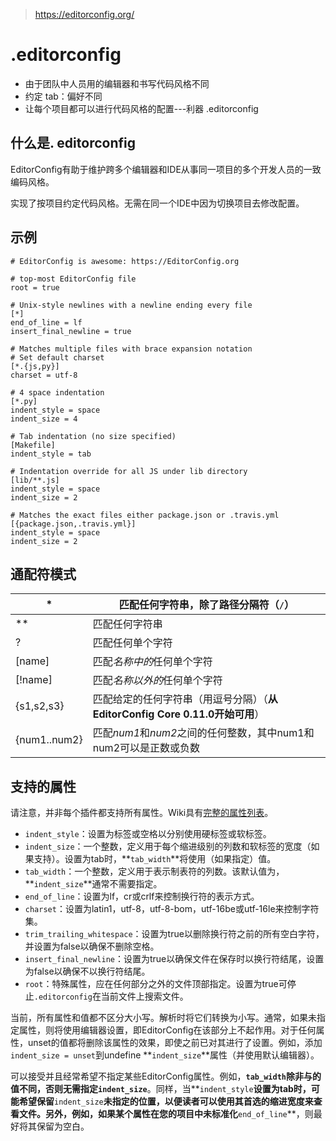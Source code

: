 > https://editorconfig.org/

# .editorconfig

- 由于团队中人员用的编辑器和书写代码风格不同
- 约定 tab：偏好不同
- 让每个项目都可以进行代码风格的配置---利器 .editorconfig



## 什么是. editorconfig

EditorConfig有助于维护跨多个编辑器和IDE从事同一项目的多个开发人员的一致编码风格。

实现了按项目约定代码风格。无需在同一个IDE中因为切换项目去修改配置。



## 示例

```
# EditorConfig is awesome: https://EditorConfig.org

# top-most EditorConfig file
root = true

# Unix-style newlines with a newline ending every file
[*]
end_of_line = lf
insert_final_newline = true

# Matches multiple files with brace expansion notation
# Set default charset
[*.{js,py}]
charset = utf-8

# 4 space indentation
[*.py]
indent_style = space
indent_size = 4

# Tab indentation (no size specified)
[Makefile]
indent_style = tab

# Indentation override for all JS under lib directory
[lib/**.js]
indent_style = space
indent_size = 2

# Matches the exact files either package.json or .travis.yml
[{package.json,.travis.yml}]
indent_style = space
indent_size = 2
```



## 通配符模式

| *            | 匹配任何字符串，除了路径分隔符（`/`）                        |
| ------------ | ------------------------------------------------------------ |
| **           | 匹配任何字符串                                               |
| ?            | 匹配任何单个字符                                             |
| [name]       | 匹配*名称中的*任何单个字符                                   |
| [!name]      | 匹配*名称以外的*任何单个字符                                 |
| {s1,s2,s3}   | 匹配给定的任何字符串（用逗号分隔）（**从EditorConfig Core 0.11.0开始可用**） |
| {num1..num2} | 匹配*num1*和*num2*之间的任何整数，其中num1和num2可以是正数或负数 |



## 支持的属性

请注意，并非每个插件都支持所有属性。Wiki具有[完整的属性列表](https://github.com/editorconfig/editorconfig/wiki/EditorConfig-Properties)。

- `indent_style`：设置为标签或空格以分别使用硬标签或软标签。
- `indent_size`：一个整数，定义用于每个缩进级别的列数和软标签的宽度（如果支持）。设置为tab时，**`tab_width`**将使用（如果指定）值。
- `tab_width`：一个整数，定义用于表示制表符的列数。该默认值为，**`indent_size`**通常不需要指定。
- `end_of_line`：设置为lf，cr或crlf来控制换行符的表示方式。
- `charset`：设置为latin1，utf-8，utf-8-bom，utf-16be或utf-16le来控制字符集。
- `trim_trailing_whitespace`：设置为true以删除换行符之前的所有空白字符，并设置为false以确保不删除空格。
- `insert_final_newline`：设置为true以确保文件在保存时以换行符结尾，设置为false以确保不以换行符结尾。
- `root`：特殊属性，应在任何部分之外的文件顶部指定。设置为true可停止`.editorconfig`在当前文件上搜索文件。

当前，所有属性和值都不区分大小写。解析时将它们转换为小写。通常，如果未指定属性，则将使用编辑器设置，即EditorConfig在该部分上不起作用。对于任何属性，unset的值都将删除该属性的效果，即使之前已对其进行了设置。例如，添加`indent_size = unset`到undefine **`indent_size`**属性（并使用默认编辑器）。

可以接受并且经常希望不指定某些EditorConfig属性。例如，**`tab_width`**除非与的值不同，否则无需指定**`indent_size`**。同样，当**`indent_style`**设置为tab时，可能希望保留**`indent_size`**未指定的位置，以便读者可以使用其首选的缩进宽度来查看文件。另外，例如，如果某个属性在您的项目中未标准化**`end_of_line`**，则最好将其保留为空白。